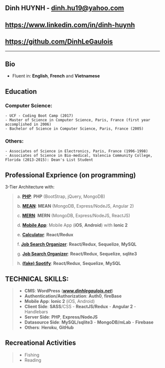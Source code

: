 ## Dinh HUYNH - dinh.hu19@yahoo.com
## https://www.linkedin.com/in/dinh-huynh
## https://github.com/DinhLeGaulois
----

## Bio 
* Fluent in: **English**, **French** and **Vietnamese**

## Education
### Computer Science:
```
- UCF - Coding Boot Camp (2017)
- Master of Science in Computer Science, Paris, France (first year accomplished in 2006)
- Bachelor of Science in Computer Science, Paris, France (2005)
```

### Others:
```
- Associates of Science in Electronics, Paris, France (1996-1998)
- Associates of Science in Bio-medical, Valencia Community College, Florida (2013-2015): Dean's List Student 
```


## Professional Exprience (on programming)
3-Tier Architecture with:

> a. [**PHP**](https://github.com/DinhLeGaulois/quiz_PHP): **PHP** (BootStrap, jQuery, MongoDB)
>	
> b. [**MEAN**](https://github.com/DinhLeGaulois/quiz_MEAN_Stack): **MEAN** (MongoDB, Express/NodeJS, Angular 2)
>	
> c. [**MERN**](https://github.com/DinhLeGaulois/quiz_MERN_Stack): **MERN** (MongoDB, Express/NodeJS, ReactJS)
>	
> d. [**Mobile App**](https://github.com/DinhLeGaulois/quiz_MobileApp): Mobile App (**iOS**, **Android**) with **Ionic 2**
> 
> e. [**Calculator**](https://github.com/DinhLeGaulois/quiz_MERN_Stack): **React/Redux**
>
> f. [**Job Search Organizer**](https://github.com/DinhLeGaulois/job_search_react_redux_mysql_v2):  **React/Redux**, **Sequelize**, **MySQL**
>
> g. [**Job Search Organizer**](https://github.com/DinhLeGaulois/job_search_react_redux_sqlite):  **React/Redux**, **Sequelize**, **sqlite3**
>
> h. [**(fake) Spotify**](https://github.com/DinhLeGaulois/spotify_react_redux_sql_sequelize): **React/Redux**, **Sequelize**, **MySQL**


## TECHNICAL SKILLS:		

> * **CMS**: **WordPress** (***www.dinhlegaulois.net***)
> * **Authentication/Authorization**: **Auth0**, **fireBase** <br/>
> * **Mobile App**: **Ionic 2** (iOS, Android)<br/>
> * **Client Side**: **SASS**/CSS - **ReactJS/Redux** - **Angular 2** - Handlebars <br/>
> * **Server Side**: **PHP**, **Express/NodeJS** <br/>
> * **Datasource Side**: **MySQL/sqlite3** - **MongoDB/mLab** - **Firebase** <br/>
> * **Others**: **Heroku**, **GitHub**  <br/>                                     

## Recreational Activities

> * Fishing
> * Reading

